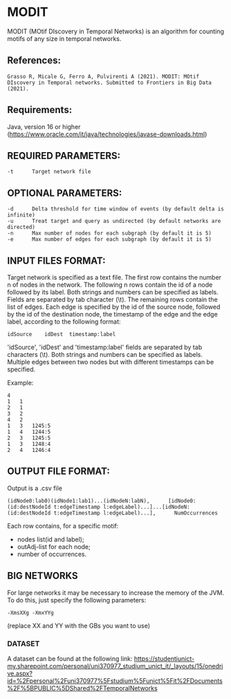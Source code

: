 # MODIT
MODIT (MOtif DIscovery in Temporal Networks) is an algorithm for counting motifs of any size in temporal networks.

## References:
    Grasso R, Micale G, Ferro A, Pulvirenti A (2021). MODIT: MOtif DIscovery in Temporal networks. Submitted to Frontiers in Big Data (2021).

## Requirements:
Java, version 16 or higher (https://www.oracle.com/it/java/technologies/javase-downloads.html)

## REQUIRED PARAMETERS:
```
-t      Target network file
```

## OPTIONAL PARAMETERS:
```
-d      Delta threshold for time window of events (by default delta is infinite)
-u      Treat target and query as undirected (by default networks are directed)
-n      Max number of nodes for each subgraph (by default it is 5)
-e      Max number of edges for each subgraph (by default it is 5)
```

## INPUT FILES FORMAT:

Target network is specified as a text file.
The first row contains the number n of nodes in the network.
The following n rows contain the id of a node followed by its label. Both strings and numbers can be specified as labels. Fields are separated by tab character (\t).
The remaining rows contain the list of edges.
Each edge is specified by the id of the source node, followed by the id of the destination node, the timestamp of the edge and the edge label, according to the following format:

```
idSource	idDest	timestamp:label
```

'idSource', 'idDest' and 'timestamp:label' fields are separated by tab characters (\t).
Both strings and numbers can be specified as labels.
Multiple edges between two nodes but with different timestamps can be specified.

Example:
```
4
1	1
2	1
3	2
4	2
1	3	1245:5
1	4	1244:5
2	3	1245:5
1	3	1248:4
2	4	1246:4
```

## OUTPUT FILE FORMAT:

Output is a .csv file
```
(idNode0:lab0)(idNode1:lab1)...(idNodeN:labN),      [idNode0: (id:destNodeId t:edgeTimestamp l:edgeLabel)...]...[idNodeN: (id:destNodeId t:edgeTimestamp l:edgeLabel)...],      NumOccurrences
```

Each row contains, for a specific motif:
- nodes list(id and label);
- outAdj-list for each node;
- number of occurrences. 

## BIG NETWORKS
For large networks it may be necessary to increase the memory of the JVM. 
To do this, just specify the following parameters: 
```
-XmsXXg -XmxYYg
```
(replace XX and YY with the GBs you want to use)

### DATASET
A dataset can be found at the following link: 
https://studentiunict-my.sharepoint.com/personal/uni370977_studium_unict_it/_layouts/15/onedrive.aspx?id=%2Fpersonal%2Funi370977%5Fstudium%5Funict%5Fit%2FDocuments%2F%5BPUBLIC%5DShared%2FTemporalNetworks